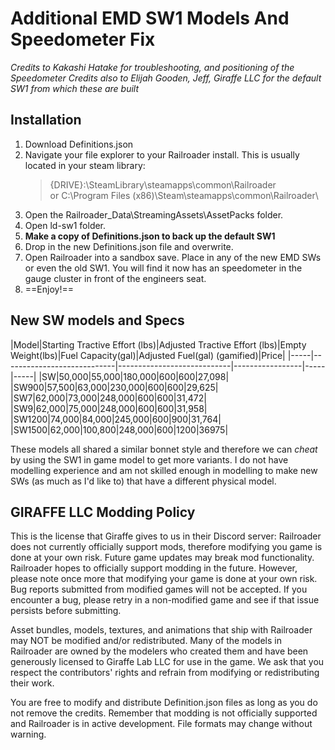 # Additional EMD SW1 Models And Speedometer Fix

*Credits to Kakashi Hatake for troubleshooting, and positioning of the Speedometer*
*Credits also to Elijah Gooden, Jeff, Giraffe LLC for the default SW1 from which these are built*

## Installation

1. Download Definitions.json
2. Navigate your file explorer to your Railroader install. This is usually located in your steam library:
   > {DRIVE}:\SteamLibrary\steamapps\common\Railroader\
   or
   > C:\Program Files (x86)\Steam\steamapps\common\Railroader\
3. Open the Railroader_Data\StreamingAssets\AssetPacks folder.
4. Open ld-sw1 folder.
5. **Make a copy of Definitions.json to back up the default SW1**
6. Drop in the new Definitions.json file and overwrite.
7. Open Railroader into a sandbox save. Place in any of the new EMD SWs or even the old SW1. You will find it now has an speedometer in the gauge cluster in front of the engineers seat.
8. ==Enjoy!==

## New SW models and Specs

|Model|Starting Tractive Effort (lbs)|Adjusted Tractive Effort (lbs)|Empty Weight(lbs)|Fuel Capacity(gal)|Adjusted Fuel(gal) (gamified)|Price|
|-----|----------------------------|----------------------------|-----------------|-----|-----|
|SW|50,000|55,000|180,000|600|600|27,098|
|SW900|57,500|63,000|230,000|600|600|29,625|
|SW7|62,000|73,000|248,000|600|600|31,472|
|SW9|62,000|75,000|248,000|600|600|31,958|
|SW1200|74,000|84,000|245,000|600|900|31,764|
|SW1500|62,000|100,800|248,000|600|1200|36975|

These models all shared a similar bonnet style and therefore we can *cheat* by using the SW1 in game model to get more variants.
I do not have modelling experience and am not skilled enough in modelling to make new SWs (as much as I'd like to) that have a different physical model.

## GIRAFFE LLC Modding Policy

This is the license that Giraffe gives to us in their Discord server:
Railroader does not currently officially support mods, therefore modifying you game is done at your own risk. Future game updates may break mod functionality. Railroader hopes to officially support modding in the future.
However, please note once more that modifying your game is done at your own risk. Bug reports submitted from modified games will not be accepted. If you encounter a bug, please retry in a non-modified game and see if that issue persists before submitting.

Asset bundles, models, textures, and animations that ship with Railroader may NOT be modified and/or redistributed. Many of the models in Railroader are owned by the modelers who created them and have been generously licensed to Giraffe Lab LLC for use in the game. We ask that you respect the contributors' rights and refrain from modifying or redistributing their work.

You are free to modify and distribute Definition.json files as long as you do not remove the credits. Remember that modding is not officially supported and Railroader is in active development. File formats may change without warning.